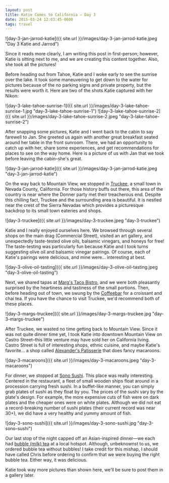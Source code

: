 ```yaml
---
layout: post
title: Katie Comes to California – Day 3
date: 2015-03-24 12:03:45-0600
tags: travel
---
```


![day-3-jan-jarrod-katie]({{ site.url }}/images/day-3-jan-jarrod-katie.jpeg "Day 3 Katie and Jarrod")

Since it reads more clearly, I am writing this post in first-person; however, Katie is sitting next to me, and we are creating this content together. Also, she took all the pictures!

Before heading out from Tahoe, Katie and I woke early to see the sunrise over the lake. It took some maneuvering to get down to the water for pictures because of the no parking signs and private property, but the results were worth it. Here are two of the shots Katie captured with her Nikon:

![day-3-lake-tahoe-sunrise-1]({{ site.url }}/images/day-3-lake-tahoe-sunrise-1.jpg "day-3-lake-tahoe-sunrise-1")
![day-3-lake-tahoe-sunrise-2]({{ site.url }}/images/day-3-lake-tahoe-sunrise-2.jpeg "day-3-lake-tahoe-sunrise-2")

After snapping some pictures, Katie and I went back to the cabin to say farewell to Jan. She greeted us again with another great breakfast seated around her table in the front sunroom. There, we had an opportunity to catch up with her, share some experiences, and get recommendations for places to see on the way home. Here is a picture of us with Jan that we took before leaving the cabin–she's great.

![day-3-jan-jarrod-katie]({{ site.url }}/images/day-3-jan-jarrod-katie.jpeg "day-3-jan-jarrod-katie")

On the way back to Mountain View, we stopped in [Truckee](http://en.wikipedia.org/wiki/Truckee,_California), a small town in Nevada County, California. For those history buffs out there, this area of the country is near where the Donner party met their treacherous end. Despite this chilling fact, Truckee and the surrounding area is beautiful. It is nestled near the crest of the Sierra Nevadas which provides a picturesque backdrop to its small town eateries and shops.

![day-3-truckee]({{ site.url }}/images/day-3-truckee.jpeg "day-3-truckee")

Katie and I really enjoyed ourselves here. We browsed through several shops on the main drag (Commercial Street), visited an art gallery, and unexpectedly taste-tested olive oils, balsamic vinegars, and honeys for free! The taste-testing was particularly fun because Katie and I took turns suggesting olive oil and balsamic vinegar pairings. Of course, each of Katie's pairings were delicious, and mine were... interesting at best.

![day-3-olive-oil-tasting]({{ site.url }}/images/day-3-olive-oil-tasting.jpeg "day-3-olive-oil-tasting")

Next, we shared tapas at [Marg's Taco Bistro](http://www.margstacobistro.com/), and we were both pleasantly surprised by the heartiness and tastiness of the small portions. Then, before heading out of town, we swung by the [Coffeebar](http://www.coffeebartruckee.com/) for a croissant and chai tea. If you have the chance to visit Truckee, we'd recommend both of these places.

![day-3-margs-truckee]({{ site.url }}/images/day-3-margs-truckee.jpg "day-3-margs-truckee")

After Truckee, we wasted no time getting back to Mountain View. Since it was not quite dinner time yet, I took Katie into downtown Mountain View on Castro Street–this little venture may have sold her on California living. Castro Street is full of interesting shops, ethnic cuisine, and maybe Katie's favorite... a shop called [Alexander's Patisserie](http://www.alexanderspatisserie.com/) that does fancy macaroons.

![day-3-macaroons]({{ site.url }}/images/day-3-macaroons.jpeg "day-3-macaroons")

For dinner, we stopped at [Sono Sushi](http://www.sonosushi.com/). This place was really interesting. Centered in the restaurant, a fleet of small wooden ships float around in a procession carrying fresh sushi. In a buffet-like manner, you can simply grab plates of sushi as they float by you. The prices of the sushi vary by the plate's design. For example, the more expensive cuts of fish were on dark plates and the cheaper ones were on white plates. Although we did not eat a record-breaking number of sushi plates (their current record was near 30+), we did have a very healthy and yummy amount of fish.

![day-3-sono-sushi]({{ site.url }}/images/day-3-sono-sushi.jpg "day-3-sono-sushi")

Our last stop of the night capped off an Asian-inspired dinner—we each had [bubble (milk) tea](http://en.wikipedia.org/wiki/Bubble_tea) at a local hotspot. Although, unbeknownst to us, we ordered bubble tea without bubbles! I take credit for this mishap, I should have called Chris before ordering to confirm that we were buying the right bubble tea. Either way, it was delicious.

Katie took way more pictures than shown here, we'll be sure to post them in a gallery later.